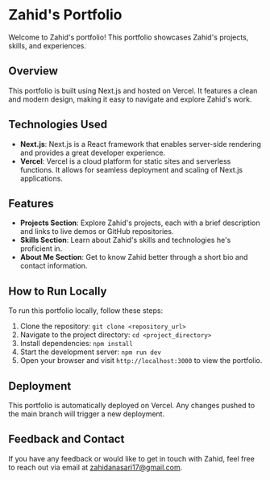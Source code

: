 # Zahid's Portfolio

Welcome to Zahid's portfolio! This portfolio showcases Zahid's projects, skills, and experiences.

## Overview

This portfolio is built using Next.js and hosted on Vercel. It features a clean and modern design, making it easy to navigate and explore Zahid's work.

## Technologies Used

- **Next.js**: Next.js is a React framework that enables server-side rendering and provides a great developer experience.
- **Vercel**: Vercel is a cloud platform for static sites and serverless functions. It allows for seamless deployment and scaling of Next.js applications.

## Features

- **Projects Section**: Explore Zahid's projects, each with a brief description and links to live demos or GitHub repositories.
- **Skills Section**: Learn about Zahid's skills and technologies he's proficient in.
- **About Me Section**: Get to know Zahid better through a short bio and contact information.

## How to Run Locally

To run this portfolio locally, follow these steps:

1. Clone the repository: `git clone <repository_url>`
2. Navigate to the project directory: `cd <project_directory>`
3. Install dependencies: `npm install`
4. Start the development server: `npm run dev`
5. Open your browser and visit `http://localhost:3000` to view the portfolio.

## Deployment

This portfolio is automatically deployed on Vercel. Any changes pushed to the main branch will trigger a new deployment.

## Feedback and Contact

If you have any feedback or would like to get in touch with Zahid, feel free to reach out via email at [zahidanasari17@gmail.com](mailto:zahidanasari17@gmail.com).